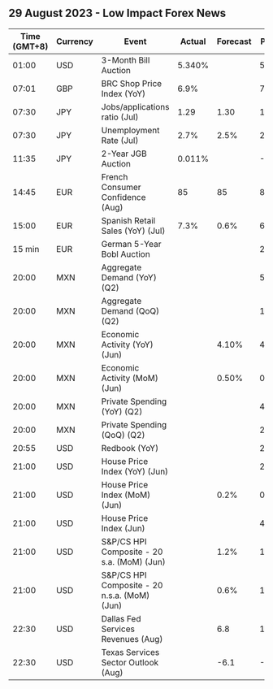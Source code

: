 ## 29 August 2023 - Low Impact Forex News

| Time (GMT+8) | Currency | Event | Actual | Forecast | Previous |
|------|----------|-------|--------|----------|----------|
| 01:00 | USD | 3-Month Bill Auction | 5.340% |  | 5.300% |
| 07:01 | GBP | BRC Shop Price Index (YoY) | 6.9% |  | 7.6% |
| 07:30 | JPY | Jobs/applications ratio (Jul) | 1.29 | 1.30 | 1.30 |
| 07:30 | JPY | Unemployment Rate (Jul) | 2.7% | 2.5% | 2.5% |
| 11:35 | JPY | 2-Year JGB Auction | 0.011% |  | -0.062% |
| 14:45 | EUR | French Consumer Confidence (Aug) | 85 | 85 | 85 |
| 15:00 | EUR | Spanish Retail Sales (YoY) (Jul) | 7.3% | 0.6% | 6.5% |
| 15 min | EUR | German 5-Year Bobl Auction |  |  | 2.500% |
| 20:00 | MXN | Aggregate Demand (YoY) (Q2) |  |  | 5.40% |
| 20:00 | MXN | Aggregate Demand (QoQ) (Q2) |  |  | 1.80% |
| 20:00 | MXN | Economic Activity (YoY) (Jun) |  | 4.10% | 4.30% |
| 20:00 | MXN | Economic Activity (MoM) (Jun) |  | 0.50% | 0.00% |
| 20:00 | MXN | Private Spending (YoY) (Q2) |  |  | 4.80% |
| 20:00 | MXN | Private Spending (QoQ) (Q2) |  |  | 2.20% |
| 20:55 | USD | Redbook (YoY) |  |  | 2.9% |
| 21:00 | USD | House Price Index (YoY) (Jun) |  |  | 2.8% |
| 21:00 | USD | House Price Index (MoM) (Jun) |  | 0.2% | 0.7% |
| 21:00 | USD | House Price Index (Jun) |  |  | 404.1 |
| 21:00 | USD | S&P/CS HPI Composite - 20 s.a. (MoM) (Jun) |  | 1.2% | 1.0% |
| 21:00 | USD | S&P/CS HPI Composite - 20 n.s.a. (MoM) (Jun) |  | 0.6% | 1.5% |
| 22:30 | USD | Dallas Fed Services Revenues (Aug) |  | 6.8 | 12.9 |
| 22:30 | USD | Texas Services Sector Outlook (Aug) |  | -6.1 | -4.2 |
